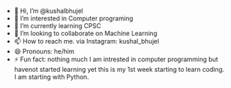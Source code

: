 - 👋 Hi, I’m @kushalbhujel
- 👀 I’m interested in Computer programing
- 🌱 I’m currently learning CPSC
- 💞️ I’m looking to collaborate on Machine Learning
- 📫 How to reach me. via Instagram: kushal_bhujel
- 😄 Pronouns: he/him
- ⚡ Fun fact: nothing much I am intrested in computer programming but havenot started learning yet this is my 1st week starting to learn coding. I am starting with Python.

<!---
kushalbhujel/kushalbhujel is a ✨ special ✨ repository because its `README.md` (this file) appears on your GitHub profile.
You can click the Preview link to take a look at your changes.
--->

